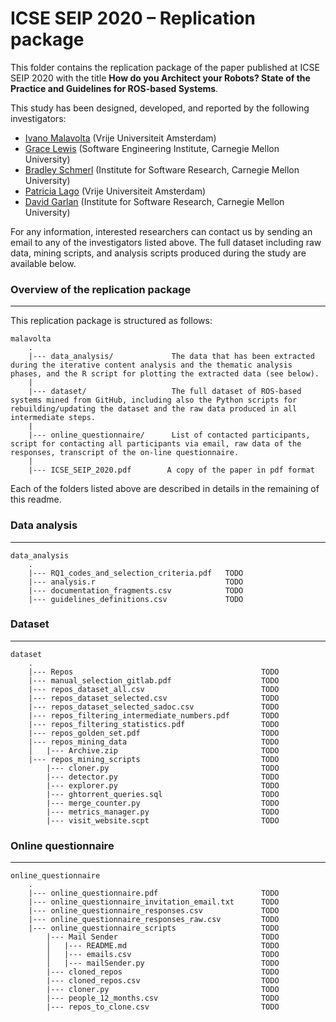 # ICSE SEIP 2020 – Replication package

This folder contains the replication package of the paper published at ICSE SEIP 2020 with the title **How do you Architect your Robots? State of the Practice and Guidelines for ROS-based Systems**.

This study has been designed, developed, and reported by the following investigators:

- [Ivano Malavolta](https://www.ivanomalavolta.com) (Vrije Universiteit Amsterdam)
- [Grace Lewis](https://resources.sei.cmu.edu/library/author.cfm?authorID=4347) (Software Engineering Institute, Carnegie Mellon University)
- [Bradley Schmerl](http://www.cs.cmu.edu/~schmerl/) (Institute for Software Research, Carnegie Mellon University)
- [Patricia Lago](https://www.cs.vu.nl/~patricia/Patricia_Lago/Home.html) (Vrije Universiteit Amsterdam)
- [David Garlan](https://www.cs.cmu.edu/~garlan/) (Institute for Software Research, Carnegie Mellon University)

For any information, interested researchers can contact us by sending an email to any of the investigators listed above.
The full dataset including raw data, mining scripts, and analysis scripts produced during the study are available below.

### Overview of the replication package
---
This replication package is structured as follows:

```
malavolta
    .
    |--- data_analysis/       		The data that has been extracted during the iterative content analysis and the thematic analysis phases, and the R script for plotting the extracted data (see below).
    |
    |--- dataset/             		The full dataset of ROS-based systems mined from GitHub, including also the Python scripts for rebuilding/updating the dataset and the raw data produced in all intermediate steps.
    |
    |--- online_questionnaire/   	List of contacted participants, script for contacting all participants via email, raw data of the responses, transcript of the on-line questionnaire.
    |
    |--- ICSE_SEIP_2020.pdf        A copy of the paper in pdf format
```

Each of the folders listed above are described in details in the remaining of this readme.

### Data analysis
---
```
data_analysis
    .
    |--- RQ1_codes_and_selection_criteria.pdf   TODO    
    |--- analysis.r                             TODO
    |--- documentation_fragments.csv            TODO
    |--- guidelines_definitions.csv             TODO
```

### Dataset
---
```
dataset
    .
    |--- Repos                                          TODO
	|--- manual_selection_gitlab.pdf                    TODO
	|--- repos_dataset_all.csv                          TODO
	|--- repos_dataset_selected.csv                     TODO
	|--- repos_dataset_selected_sadoc.csv               TODO
	|--- repos_filtering_intermediate_numbers.pdf       TODO
	|--- repos_filtering_statistics.pdf                 TODO
	|--- repos_golden_set.pdf                           TODO
	|--- repos_mining_data                              TODO
	│   |--- Archive.zip                                TODO
	|--- repos_mining_scripts                           TODO    
	    |--- cloner.py                                  TODO
	    |--- detector.py                                TODO
	    |--- explorer.py                                TODO
	    |--- ghtorrent_queries.sql                      TODO
	    |--- merge_counter.py                           TODO
	    |--- metrics_manager.py                         TODO
	    |--- visit_website.scpt                         TODO
```

### Online questionnaire
---
```
online_questionnaire
    .
    |--- online_questionnaire.pdf                       TODO
	|--- online_questionnaire_invitation_email.txt      TODO
	|--- online_questionnaire_responses.csv             TODO
	|--- online_questionnaire_responses_raw.csv         TODO
	|--- online_questionnaire_scripts                   TODO
	    |--- Mail Sender                                TODO
	    │   |--- README.md                              TODO
	    │   |--- emails.csv                             TODO
	    │   |--- mailSender.py                          TODO
	    |--- cloned_repos                               TODO
	    |--- cloned_repos.csv                           TODO
	    |--- cloner.py                                  TODO
	    |--- people_12_months.csv                       TODO
	    |--- repos_to_clone.csv                         TODO
```
